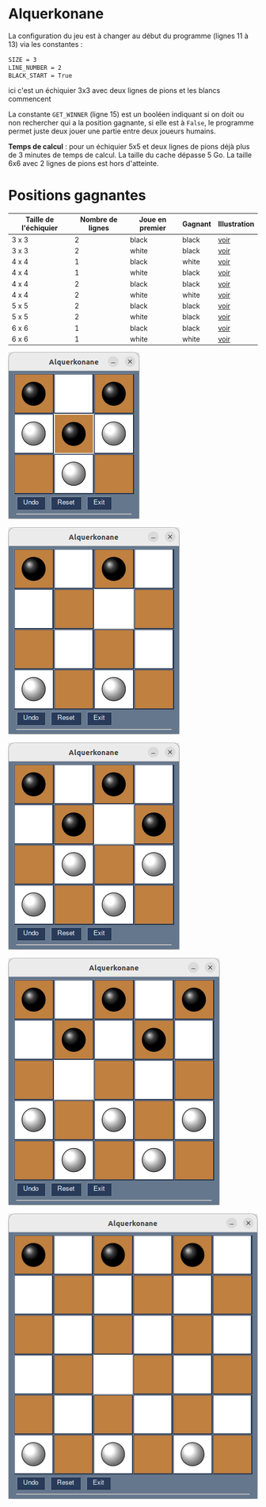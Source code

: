 # Alquerkonane

La configuration du jeu est à changer au début du programme (lignes 11 à 13) via les constantes :
```
SIZE = 3
LINE_NUMBER = 2
BLACK_START = True
```
ici c'est un échiquier 3x3 avec deux lignes de pions et les blancs commencent

La constante `GET_WINNER` (ligne 15) est un booléen indiquant si on doit ou non rechercher qui a la position gagnante, si elle est à `False`, le programme permet juste deux jouer une partie entre deux joueurs humains.


**Temps de calcul** : pour un échiquier 5x5 et deux lignes de pions déjà plus de 3 minutes de temps de calcul. La taille du cache dépasse 5 Go. La taille 6x6 avec 2 lignes de pions est hors d'atteinte. 

# Positions gagnantes

| Taille de l'échiquier | Nombre de lignes |Joue en premier  | Gagnant | Illustration      |
|-----------------------|------------------|-----------------|---------|-------------------|
| 3 x 3                 |         2        | black           | black   |  [voir](#Alq3x3-2)|
| 3 x 3                 |         2        | white           | black   |  [voir](#Alq3x3-2)|
| 4 x 4                 |         1        | black           | white   |  [voir](#Alq4x4-1)|
| 4 x 4                 |         1        | white           | black   |  [voir](#Alq4x4-1)|
| 4 x 4                 |         2        | black           | black   |  [voir](#Alq4x4-2)|
| 4 x 4                 |         2        | white           | white   |  [voir](#Alq4x4-2)|
| 5 x 5                 |         2        | black           | black   |  [voir](#Alq5x5-2)|
| 5 x 5                 |         2        | white           | black   |  [voir](#Alq5x5-2)|
| 6 x 6                 |         1        | black           | black   |  [voir](#Alq6x6-1)|
| 6 x 6                 |         1        | white           | white   |  [voir](#Alq6x6-1)|



<a id="Alq3x3-2">![Alq3x3-2](Alq3x3-2.png)</a> 

<a id="Alq4x4-1">![Alq4x4-1](Alq4x4-1.png)</a> 

<a id="Alq4x4-2">![Alq4x4-2](Alq4x4-2.png)</a> 

<a id="Alq5x5-2">![Alq5x5-2](Alq5x5-2.png)</a> 

<a id="Alq6x6-1">![Alq6x6-1](Alq6x6-1.png)</a> 